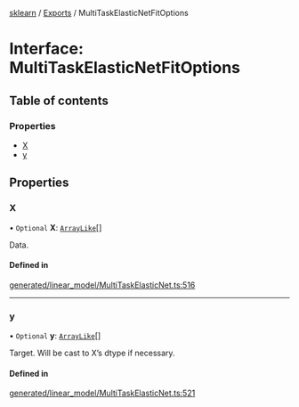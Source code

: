 [sklearn](../readme.md) / [Exports](../modules.md) / MultiTaskElasticNetFitOptions

# Interface: MultiTaskElasticNetFitOptions

## Table of contents

### Properties

- [X](MultiTaskElasticNetFitOptions.md#x)
- [y](MultiTaskElasticNetFitOptions.md#y)

## Properties

### X

• `Optional` **X**: [`ArrayLike`](../modules.md#arraylike)[]

Data.

#### Defined in

[generated/linear_model/MultiTaskElasticNet.ts:516](https://github.com/transitive-bullshit/scikit-learn-ts/blob/367336a/packages/sklearn/src/generated/linear_model/MultiTaskElasticNet.ts#L516)

___

### y

• `Optional` **y**: [`ArrayLike`](../modules.md#arraylike)[]

Target. Will be cast to X’s dtype if necessary.

#### Defined in

[generated/linear_model/MultiTaskElasticNet.ts:521](https://github.com/transitive-bullshit/scikit-learn-ts/blob/367336a/packages/sklearn/src/generated/linear_model/MultiTaskElasticNet.ts#L521)
